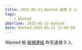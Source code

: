 ```yaml
---
title: 2025-05-11-Wanted 違規 0 人
tags:
    - Wanted
abbrlink: 2025-05-11-Wanted
date: Wanted-2025-05-11 12:00:00
---
```

Wanted 板 [板規連結](https://www.ptt.cc/bbs/Wanted/M.1608829773.A.D3B.html)
昨天違規 0 人
